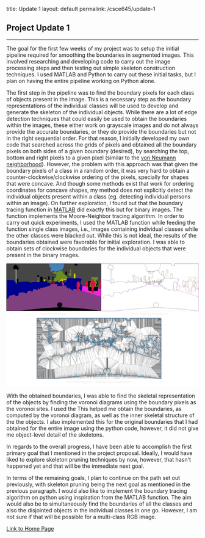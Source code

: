 title: Update 1
layout: default
permalink: /csce645/update-1

## Project Update 1
---
The goal for the first few weeks of my project was to setup the initial pipeline required for smoothing the boundaries in segmented images. This involved researching and developing code to carry out the image processing steps and then testing out simple skeleton construction techniques. I used MATLAB and Python to carry out these initial tasks, but I plan on having the entire pipeline working on Python alone. 

The first step in the pipeline was to find the boundary pixels for each class of objects present in the image. This is a necessary step as the boundary representations of the individual classes will be used to develop and generate the skeleton of the individual objects. While there are a lot of edge detection techniques that could easily be used to obtain the boundaries within the images, these either work on grayscale images and do not always provide the accurate boundaries, or they do provide the boundaries but not in the right sequential order. For that reason, I initially developed my own code that searched across the grids of pixels and obtained all the boundary pixels on both sides of a given boundary (desired), by searching the top, bottom and right pixels to a given pixel (similar to the [von Neumann neighborhood](https://en.wikipedia.org/wiki/Von_Neumann_neighborhood)). However, the problem with this approach was that given the boundary pixels of a class in a random order, it was very hard to obtain a counter-clockwise/clockwise ordering of the pixels, specially for shapes that were concave. And though some methods exist that work for ordering coordinates for concave shapes, my method does not explicitly detect the individual objects present within a class (eg. detecting individual persons within an image). On further exploration, I found out that the boundary tracing function in [MATLAB](https://www.mathworks.com/help/images/ref/bwboundaries.html) did exactly this but for binary images. The function implements the Moore-Neighbor tracing algorithm. In order to carry out quick experiments, I used the MATLAB function while feeding the function single class images, i.e., images containing individual classes while the other classes were blacked out. While this is not ideal, the results of the boundaries obtained were favorable for initial exploration. I was able to obtain sets of clockwise boundaries for the individual objects that were present in the binary images. 

![Update01_00](/assets/images/update01_00.png)

With the obtained boundaries, I was able to find the skeletal representation of the objects by finding the voronoi diagrams using the boundary pixels as the voronoi sites. I used the This helped me obtain the boundaries, as computed by the voronoi diagram, as well as the inner skeletal structure of the the objects. I also implemented this for the original boundaries that I had obtained for the entire image using the python code, however, it did not give me object-level detail of the skeletons. 

In regards to the overall progress, I have been able to accomplish the first primary goal that I mentioned in the project proposal. Ideally, I would have liked to explore skeleton pruning techniques by now, however, that hasn't happened yet and that will be the immediate next goal. 

In terms of the remaining goals, I plan to continue on the path set out previously, with skeleton pruning being the next goal as mentioned in the previous paragraph. I would also like to implement the boundary tracing algorithm on python using inspiration from the MATLAB function. The aim would also be to simultaneously find the boundaries of all the classes and also the disjointed objects in the individual classes in one go. However, I am not sure if that will be possible for a multi-class RGB image.

[Link to Home Page](https://sjvyas.github.io/csce645/)
